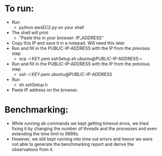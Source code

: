 # To run:
- Run 
  - python awsEC2.py on your shell
- The shell will print 
  - "Paste this in your browser: IP_ADDRESS"
- Copy this IP and save it in a notepad. Will need this later
- Run and fill in the PUBLIC-IP-ADDRESS with the IP from the previous step
  - scp -i KEY.pem sshSetup.sh ubuntu@PUBLIC-IP-ADDRESS:~
- Run and fill in the PUBLIC-IP-ADDRESS with the IP from the previous step
  - ssh -i KEY.pem ubuntu@PUBLIC-IP-ADDRESS
- Run
  - sh sshSetup.h
- Paste IP address on the browser.
  
# Benchmarking:
 - While running ab commands we kept getting timeout erros, we tried fixing it by changing the number of threads and the processes and even extending the time limit to 9999s.
 - However, we still kept running into time out errors and hence we were not able to generate the benchmarking report and derive the observations from it.

 

